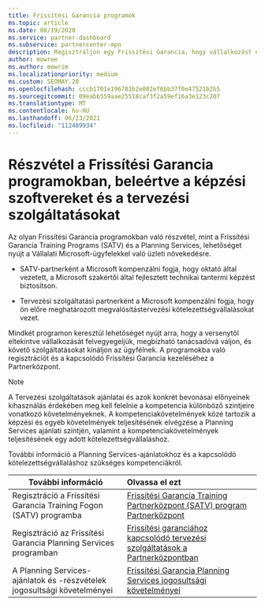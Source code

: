 ```yaml
---
title: Frissítési Garancia programok
ms.topic: article
ms.date: 08/19/2020
ms.service: partner-dashboard
ms.subservice: partnercenter-mpn
description: Regisztráljon egy Frissítési Garancia, hogy vállalkozást építsen, és kompenzálható lesz a képzések és a nagyvállalati ügyfelek számára való tervezésért.
author: mowree
ms.author: mowrim
ms.localizationpriority: medium
ms.custom: SEOMAY.20
ms.openlocfilehash: cccb1701e196781b2e002ef6bb37f0e47521b2b5
ms.sourcegitcommit: 09eabb559aae25518caf3f2a59ef16a3e123c207
ms.translationtype: MT
ms.contentlocale: hu-HU
ms.lasthandoff: 06/23/2021
ms.locfileid: "112489934"
---
```

# <a name="participate-in-software-assurance-programs-including-training-vouchers-and-planning-services"></a>Részvétel a Frissítési Garancia programokban, beleértve a képzési szoftvereket és a tervezési szolgáltatásokat

Az olyan Frissítési Garancia programokban való részvétel, mint a Frissítési Garancia Training Programs (SATV) és a Planning Services, lehetőséget nyújt a Vállalati Microsoft-ügyfelekkel való üzleti növekedésre. 

- SATV-partnerként a Microsoft kompenzálni fogja, hogy oktató által vezetett, a Microsoft szakértői által fejlesztett technikai tantermi képzést biztosítson. 

- Tervezési szolgáltatási partnerként a Microsoft kompenzálni fogja, hogy ön előre meghatározott megvalósítástervezési kötelezettségvállalásokat vezet. 

Mindkét programon keresztül lehetőséget nyújt arra, hogy a versenytől eltekintve vállalkozását felvegyegeljük, megbízható tanácsadóvá váljon, és követő szolgáltatásokat kínáljon az ügyfélnek. A programokba való regisztrációt és a kapcsolódó Frissítési Garancia kezeléséhez a Partnerközpont.

> [!NOTE]
> A Tervezési szolgáltatások ajánlatai és azok konkrét bevonásai előnyeinek kihasználás érdekében meg kell felelnie a kompetencia különböző szintjeire vonatkozó követelményeknek. A kompetenciakövetelmények közé tartozik a képzési és egyéb követelmények teljesítésének elvégzése a Planning Services ajánlati szintjén, valamint a kompetenciakövetelmények teljesítésének egy adott kötelezettségvállaláshoz.  
>
> További információ [](software-assurance-dps-requirements.md) a Planning Services-ajánlatokhoz és a kapcsolódó kötelezettségvállaláshoz szükséges kompetenciákról.


|**További információ**   |**Olvassa el ezt**   |
|--------------------------|:------------------|
|Regisztráció a Frissítési Garancia Training Fogon (SATV) programba  | [Frissítési Garancia Training Partnerközpont (SATV) program Partnerközpont](software-assurance-satv.md)|
|Regisztráció az Frissítési Garancia Planning Services programban | [Frissítési garanciához kapcsolódó tervezési szolgáltatások a Partnerközpontban](software-assurance-dps.md) |
|A Planning Services-ajánlatok és -részvételek jogosultsági követelményei  | [Frissítési Garancia Planning Services jogosultsági követelményei](software-assurance-dps-requirements.md)  |